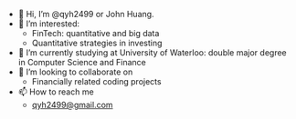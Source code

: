 - 👋 Hi, I’m @qyh2499 or John Huang. 
- 👀 I’m interested:
  - FinTech: quantitative and big data
  - Quantitative strategies in investing
- 🌱 I’m currently studying at University of Waterloo: double major degree in Computer Science and Finance
- 💞️ I’m looking to collaborate on
  - Financially related coding projects
- 📫 How to reach me
  - qyh2499@gmail.com 

<!---
qyh2499/qyh2499 is a ✨ special ✨ repository because its `README.md` (this file) appears on your GitHub profile.
You can click the Preview link to take a look at your changes.
--->
